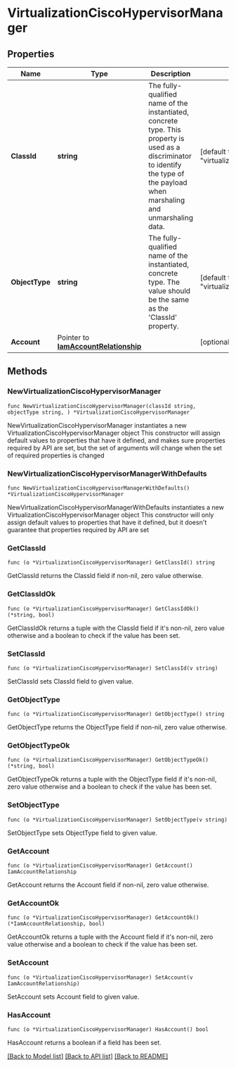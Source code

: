 # VirtualizationCiscoHypervisorManager

## Properties

Name | Type | Description | Notes
------------ | ------------- | ------------- | -------------
**ClassId** | **string** | The fully-qualified name of the instantiated, concrete type. This property is used as a discriminator to identify the type of the payload when marshaling and unmarshaling data. | [default to "virtualization.CiscoHypervisorManager"]
**ObjectType** | **string** | The fully-qualified name of the instantiated, concrete type. The value should be the same as the &#39;ClassId&#39; property. | [default to "virtualization.CiscoHypervisorManager"]
**Account** | Pointer to [**IamAccountRelationship**](IamAccountRelationship.md) |  | [optional] 

## Methods

### NewVirtualizationCiscoHypervisorManager

`func NewVirtualizationCiscoHypervisorManager(classId string, objectType string, ) *VirtualizationCiscoHypervisorManager`

NewVirtualizationCiscoHypervisorManager instantiates a new VirtualizationCiscoHypervisorManager object
This constructor will assign default values to properties that have it defined,
and makes sure properties required by API are set, but the set of arguments
will change when the set of required properties is changed

### NewVirtualizationCiscoHypervisorManagerWithDefaults

`func NewVirtualizationCiscoHypervisorManagerWithDefaults() *VirtualizationCiscoHypervisorManager`

NewVirtualizationCiscoHypervisorManagerWithDefaults instantiates a new VirtualizationCiscoHypervisorManager object
This constructor will only assign default values to properties that have it defined,
but it doesn't guarantee that properties required by API are set

### GetClassId

`func (o *VirtualizationCiscoHypervisorManager) GetClassId() string`

GetClassId returns the ClassId field if non-nil, zero value otherwise.

### GetClassIdOk

`func (o *VirtualizationCiscoHypervisorManager) GetClassIdOk() (*string, bool)`

GetClassIdOk returns a tuple with the ClassId field if it's non-nil, zero value otherwise
and a boolean to check if the value has been set.

### SetClassId

`func (o *VirtualizationCiscoHypervisorManager) SetClassId(v string)`

SetClassId sets ClassId field to given value.


### GetObjectType

`func (o *VirtualizationCiscoHypervisorManager) GetObjectType() string`

GetObjectType returns the ObjectType field if non-nil, zero value otherwise.

### GetObjectTypeOk

`func (o *VirtualizationCiscoHypervisorManager) GetObjectTypeOk() (*string, bool)`

GetObjectTypeOk returns a tuple with the ObjectType field if it's non-nil, zero value otherwise
and a boolean to check if the value has been set.

### SetObjectType

`func (o *VirtualizationCiscoHypervisorManager) SetObjectType(v string)`

SetObjectType sets ObjectType field to given value.


### GetAccount

`func (o *VirtualizationCiscoHypervisorManager) GetAccount() IamAccountRelationship`

GetAccount returns the Account field if non-nil, zero value otherwise.

### GetAccountOk

`func (o *VirtualizationCiscoHypervisorManager) GetAccountOk() (*IamAccountRelationship, bool)`

GetAccountOk returns a tuple with the Account field if it's non-nil, zero value otherwise
and a boolean to check if the value has been set.

### SetAccount

`func (o *VirtualizationCiscoHypervisorManager) SetAccount(v IamAccountRelationship)`

SetAccount sets Account field to given value.

### HasAccount

`func (o *VirtualizationCiscoHypervisorManager) HasAccount() bool`

HasAccount returns a boolean if a field has been set.


[[Back to Model list]](../README.md#documentation-for-models) [[Back to API list]](../README.md#documentation-for-api-endpoints) [[Back to README]](../README.md)


